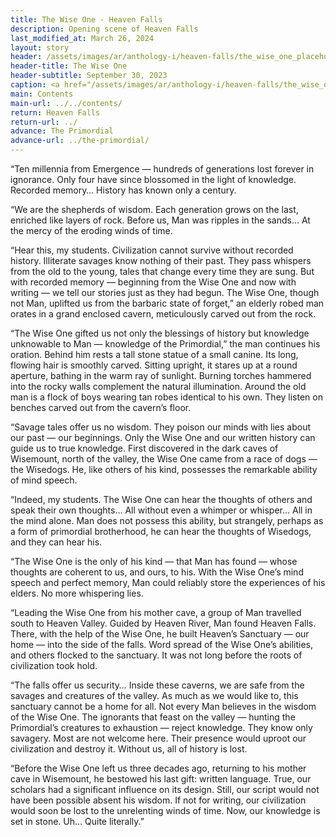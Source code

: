 ```yaml
---
title: The Wise One - Heaven Falls
description: Opening scene of Heaven Falls
last_modified_at: March 26, 2024
layout: story
header: /assets/images/ar/anthology-i/heaven-falls/the_wise_one_placeholder_blur.jpg
header-title: The Wise One
header-subtitle: September 30, 2023
caption: <a href="/assets/images/ar/anthology-i/heaven-falls/the_wise_one_placeholder.jpg" target="_blank">AI placeholder artwork</a> generated above using <a href="https://creator.nightcafe.studio/creation/RTuaY0LoBw7MuujIibHb" target="_blank">SDXL 1.0</a> — <a href="https://creativecommons.org/publicdomain/zero/1.0/" target="_blank">CC0 1.0</a>
main: Contents
main-url: ../../contents/
return: Heaven Falls
return-url: ../
advance: The Primordial
advance-url: ../the-primordial/
---
```


“Ten millennia from Emergence — hundreds of generations lost forever in ignorance. Only four have since blossomed in the light of knowledge. Recorded memory… History has known only a century.

“We are the shepherds of wisdom. Each generation grows on the last,  enriched like layers of rock. Before us, Man was ripples in the sands… At the mercy of the eroding winds of time.

“Hear this, my students. Civilization cannot survive without recorded history. Illiterate savages know nothing of their past. They pass whispers from the old to the young, tales that change every time they are sung. But with recorded memory — beginning from the Wise One and now with writing — we tell our stories just as they had begun. The Wise One, though not Man, uplifted us from the barbaric state of forget,” an elderly robed man orates in a grand enclosed cavern, meticulously carved out from the rock.

“The Wise One gifted us not only the blessings of history but knowledge unknowable to Man — knowledge of the Primordial,” the man continues his oration. Behind him rests a tall stone statue of a small canine. Its long, flowing hair is smoothly carved. Sitting upright, it stares up at a round aperture, bathing in the warm ray of sunlight. Burning torches hammered into the rocky walls complement the natural illumination. Around the old man is a flock of boys wearing tan robes identical to his own. They listen on benches carved out from the cavern’s floor.

“Savage tales offer us no wisdom. They poison our minds with lies about our past — our beginnings. Only the Wise One and our written history can guide us to true knowledge. First discovered in the dark caves of Wisemount, north of the valley, the Wise One came from a race of dogs — the Wisedogs. He, like others of his kind, possesses the remarkable ability of mind speech.

“Indeed, my students. The Wise One can hear the thoughts of others and speak their own thoughts… All without even a whimper or whisper… All in the mind alone. Man does not possess this ability, but strangely, perhaps as a form of primordial brotherhood, he can hear the thoughts of Wisedogs, and they can hear his.

“The Wise One is the only of his kind — that Man has found — whose thoughts are coherent to us, and ours, to his. With the Wise One’s mind speech and perfect memory, Man could reliably store the experiences of his elders. No more whispering lies.

“Leading the Wise One from his mother cave, a group of Man travelled south to Heaven Valley. Guided by Heaven River, Man found Heaven Falls. There, with the help of the Wise One, he built Heaven’s Sanctuary — our home — into the side of the falls. Word spread of the Wise One’s abilities, and others flocked to the sanctuary. It was not long before the roots of civilization took hold.

“The falls offer us security… Inside these caverns, we are safe from the savages and creatures of the valley. As much as we would like to, this sanctuary cannot be a home for all. Not every Man believes in the wisdom of the Wise One. The ignorants that feast on the valley — hunting the Primordial’s creatures to exhaustion — reject knowledge. They know only savagery. Most are not welcome here. Their presence would uproot our civilization and destroy it. Without us, all of history is lost.

“Before the Wise One left us three decades ago, returning to his mother cave in Wisemount, he bestowed his last gift: written language. True, our scholars had a significant influence on its design. Still, our script would not have been possible absent his wisdom. If not for writing, our civilization would soon be lost to the unrelenting winds of time. Now, our knowledge is set in stone. Uh… Quite literally.”
